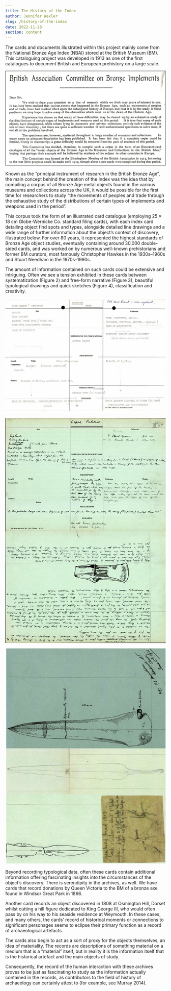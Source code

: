```yaml
---
title: The History of the Index
author: Jennifer Wexler
slug: /history-of-the-index
date: 2022-11-28
section: content
---
```


The cards and documents illustrated within this project mainly come from the National Bronze Age Index (NBAI) stored at the British Museum (BM). This cataloguing project was developed in 1913 as one of the first catalogues to document British and European prehistory on a large scale.

![Figure 1: The Call to Action for the Bronze Age Index](../images/call-to-action.jpg)

Known as the “principal instrument of research in the British Bronze Age”, the main concept behind the creation of the Index was the idea that by compiling a corpus of all Bronze Age metal objects found in the various museums and collections across the UK, it would be possible for the first time for researchers to study “the movements of peoples and trade through the exhaustive study of the distributions of certain types of implements and weapons used in the period”.

This corpus took the form of an illustrated card catalogue (employing 25 × 18 cm Globe-Wernicke Co. standard filing cards), with each index card detailing object find spots and types, alongside detailed line drawings and a wide range of further information about the object’s context of discovery, illustrated below. For over 80 years, it represented the highest standards of Bronze Age object studies, eventually containing around 30,000 double-sided cards, and was worked on by numerous well-known prehistorians and former BM curators, most famously Christopher Hawkes in the 1930s–1960s and Stuart Needham in the 1970s–1990s.

The amount of information contained on such cards could be extensive and intriguing. Often we see a tension exhibited in these cards between systematization (Figure 2) and free-form narrative (Figure 3), beautiful typological drawings and quick sketches (Figure 4), classification and creativity.

![Figure 2 - Systemized National Bronze Age Index NBAI card fields](../images/standard.jpg)

![Figure 3 - One of the index card records with extensive narrative from the National Bronze Age Index](../images/13305400013_cf0d5a0794_b.jpg)

![Figure 4: Variations in Index card illustrations from sketches to measured typographic drawings ](../images/freeform.jpg)

Beyond recording typological data, often these cards contain additional information offering fascinating insights into the circumstances of the object’s discovery. There is serendipity in the archives, as well. We have cards that record donations by Queen Victoria to the BM of a bronze axe found in Windsor Great Park in 1866.

Another card records an object discovered in 1808 at Osmington Hill, Dorset whilst cutting a hill figure dedicated to King George III, who would often pass by on his way to his seaside residence at Weymouth. In these cases, and many others, the cards’ record of historical moments or connections to significant personages seems to eclipse their primary function as a record of archaeological artefacts.

The cards also begin to act as a sort of proxy for the objects themselves, an idea of materiality. The records are descriptions of something material on a medium that is a “material” itself, but in reality it is the information itself that is the historical artefact and the main objects of study.

Consequently, the record of the human interaction with these archives proves to be just as fascinating to study as the information actually contained in the records, as contributors to the field of history of archaeology can certainly attest to (for example, see Murray 2014).
